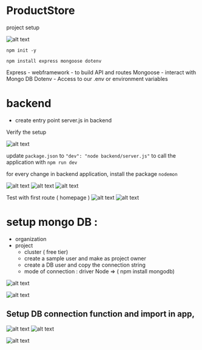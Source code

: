 # ProductStore



project setup

![alt text](image.png)

`npm init -y`

`npm install express mongoose dotenv`




Express - webframework - to build API and routes
Mongoose - interact with Mongo DB
Dotenv - Access to our .env or environment variables





# backend 

- create entry point server.js in backend



Verify the setup

![alt text](image-1.png)



update `package.json` to `"dev": "node backend/server.js"` to call the application with `npm run dev`



for every change in backend application, install the package `nodemon` 

![alt text](image-2.png)
![alt text](image-4.png)
![alt text](image-3.png)



Test with first route ( homepage )
![alt text](image-5.png)
![alt text](image-6.png)



# setup mongo DB :

- organization
-  project
   - cluster ( free tier)
   - create a sample user and make as project owner
   - create a DB user and copy the connection string
   - mode of connection : driver Node => ( npm install mongodb)

![alt text](image-7.png)


![alt text](image-8.png)



##  Setup DB connection function and import in app,


![alt text](image-9.png)
![alt text](image-10.png)

![alt text](image-11.png)




